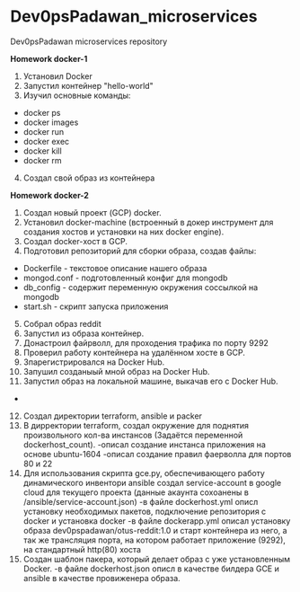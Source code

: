# Dev0psPadawan_microservices
Dev0psPadawan microservices repository

**Homework docker-1**

1. Установил Docker
2. Запустил контейнер "hello-world"
3. Изучил основные команды:
- docker ps
- docker images
- docker run
- docker exec
- docker kill
- docker rm
4. Создал свой образ из контейнера



**Homework docker-2**

1. Создал новый проект (GCP) docker.
2. Установил docker-machine (встроенный в докер инструмент для создания хостов и установки на них docker engine).
3. Создал docker-хост в GCP.
4. Подготовил репозиторий для сборки образа, создав файлы:
- Dockerfile - текстовое описание нашего образа
- mongod.conf - подготовленный конфиг для mongodb
- db_config - содержит переменную окружения соссылкой на mongodb
- start.sh - скрипт запуска приложения
5. Собрал образ reddit
6. Запустил из образа контейнер.
7. Донастроил файрволл, для проходения трафика по порту 9292
8. Проверил работу контейнера на удалённом хосте в GCP.
9. Зпарегистрировался на Docker Hub.
10. Запушил созданыый мной образ на Docker Hub.
11. Запустил образ на локальной машине, выкачав его с Docker Hub.
*
12. Создал директории terraform, ansible и packer
13. В дирректории terraform, создал окружение для поднятия произвольного кол-ва инстансов (Задаётся переменной dockerhost_count).
-описал создание инстанса приложения на основе ubuntu-1604
-описал создание правил фаерволла для портов 80 и 22
14. Для использования скрипта gce.py, обеспечивающего работу динамического инвентори ansible создал service-account в google cloud для текущего проекта (данные акаунта сохоанены в /ansible/service-account.json)
-в файле dockerhost.yml описл установку необходимых пакетов, подключение репозитория с docker и установка docker
-в файле dockerapp.yml описал установку образа dev0pspadawan/otus-reddit:1.0 и старт контейнера из него, а так же трансляция порта, на котором работает приложение (9292), на стандартный http(80) хоста
15. Создан шаблон пакера, который делает образ с уже установленным Docker.
-в файле dockerhost.json описл в качестве билдера GCE и ansible в качестве провиженера образа.
